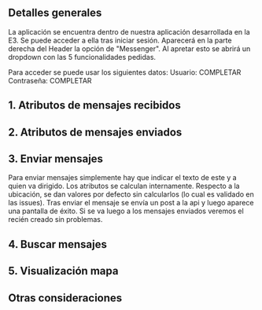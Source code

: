 
## Detalles generales

La aplicación se encuentra dentro de nuestra aplicación desarrollada en la E3. 
Se puede acceder a ella tras iniciar sesión. Aparecerá en la parte derecha del Header
la opción de "Messenger". Al apretar esto se abrirá un dropdown con las 5 funcionalidades pedidas.

Para acceder se puede usar los siguientes datos:
Usuario: COMPLETAR
Contraseña: COMPLETAR

## 1. Atributos de mensajes recibidos

## 2. Atributos de mensajes enviados

## 3. Enviar mensajes

Para enviar mensajes simplemente hay que indicar el texto de este y a quien va dirigido. Los atributos se calculan internamente. Respecto a la ubicación, se dan valores por defecto sin calcularlos (lo cual es validado en las issues). Tras enviar el mensaje se envía un post a la api y luego aparece una pantalla de éxito. Si se va luego a los mensajes enviados veremos el recién creado sin problemas. 

## 4. Buscar mensajes

## 5. Visualización mapa


## Otras consideraciones




